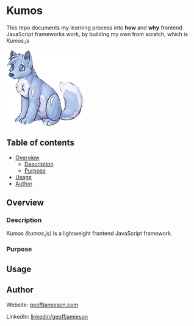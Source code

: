 # Kumos

This repo documents my learning process into **how** and **why** frontend JavaScript frameworks work, by building my own from scratch, which is _Kumos.js_

[![Kumos Logo: (KOO-mōs) is a pale periwinkle-blue dog resembling a husky.](https://raw.githubusercontent.com/UnionPAC/kumos/main/packages/runtime/assets/kumos.png "Credit to Subeta for kumos character design")](https://subeta.fandom.com/wiki/Kumos)

## Table of contents

- [Overview](#overview)
  - [Description](#description)
  - [Purpose](#purpose)
- [Usage](#usage)
- [Author](#author)

## Overview

### Description

Kumos _(kumos.js)_ is a lightweight frontend JavaScript framework.

### Purpose

## Usage

## Author

Website: [geoffjamieson.com](https://www.geoffjamieson.com/)

LinkedIn: [linkedin/geoffjamieson](https://www.linkedin.com/in/geoffjamieson/)
